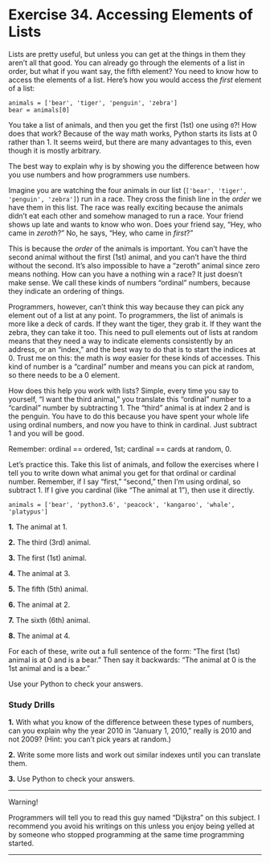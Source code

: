 # Exercise 34. Accessing Elements of Lists



Lists are pretty useful, but unless you can get at the things in them they aren’t all that good. You can already go through the elements of a list in order, but what if you want say, the fifth element? You need to know how to access the elements of a list. Here’s how you would access the *first* element of a list:

 

```
animals = ['bear', 'tiger', 'penguin', 'zebra']
bear = animals[0]
```

 

You take a list of animals, and then you get the first (1st) one using `0`?! How does that work? Because of the way math works, Python starts its lists at 0 rather than 1. It seems weird, but there are many advantages to this, even though it is mostly arbitrary.

 

The best way to explain why is by showing you the difference between how you use numbers and how programmers use numbers.

 

Imagine you are watching the four animals in our list (`['bear', 'tiger', 'penguin', 'zebra']`) run in a race. They cross the finish line in the *order* we have them in this list. The race was really exciting because the animals didn’t eat each other and somehow managed to run a race. Your friend shows up late and wants to know who won. Does your friend say, “Hey, who came in *zeroth*?” No, he says, “Hey, who came in *first*?”

 

This is because the *order* of the animals is important. You can’t have the second animal without the first (1st) animal, and you can’t have the third without the second. It’s also impossible to have a “zeroth” animal since zero means nothing. How can you have a nothing win a race? It just doesn’t make sense. We call these kinds of numbers “ordinal” numbers, because they indicate an ordering of things.

 

Programmers, however, can’t think this way because they can pick any element out of a list at any point. To programmers, the list of animals is more like a deck of cards. If they want the tiger, they grab it. If they want the zebra, they can take it too. This need to pull elements out of lists at random means that they need a way to indicate elements consistently by an address, or an “index,” and the best way to do that is to start the indices at 0. Trust me on this: the math is *way* easier for these kinds of accesses. This kind of number is a “cardinal” number and means you can pick at random, so there needs to be a 0 element.

 

How does this help you work with lists? Simple, every time you say to yourself, “I want the third animal,” you translate this “ordinal”  number to a “cardinal” number by subtracting 1. The “third” animal is at index 2 and is the penguin. You have to do this because you have spent your whole life using ordinal numbers, and now you have to think in cardinal. Just subtract 1 and you will be good.

 

Remember: ordinal == ordered, 1st; cardinal == cards at random, 0.



Let’s practice this. Take this list of animals, and follow the exercises where I tell you to write down what animal you get for that ordinal or cardinal number. Remember, if I say “first,” “second,” then I’m using ordinal, so subtract 1. If I give you cardinal (like “The animal at 1”), then use it directly.

 

```
animals = ['bear', 'python3.6', 'peacock', 'kangaroo', 'whale', 'platypus']
```

 

**1.** The animal at 1.

**2.** The third (3rd) animal.

**3.** The first (1st) animal.

**4.** The animal at 3.

**5.** The fifth (5th) animal.

**6.** The animal at 2.

**7.** The sixth (6th) animal.

**8.** The animal at 4.

For each of these, write out a full sentence of the form: “The first (1st) animal is at 0 and is a bear.” Then say it backwards: “The animal at 0 is the 1st animal and is a bear.”

Use your Python to check your answers.

### Study Drills

**1.** With what you know of the difference between these types of numbers, can you explain why the year 2010 in “January 1, 2010,” really is 2010 and not 2009? (Hint: you can’t pick years at random.)

**2.** Write some more lists and work out similar indexes until you can translate them.

**3.** Use Python to check your answers.

------

Warning!

Programmers will tell you to read this guy named “Dijkstra” on this subject. I recommend you avoid his writings on this unless you enjoy being yelled at by someone who stopped programming at the same time programming started.

----